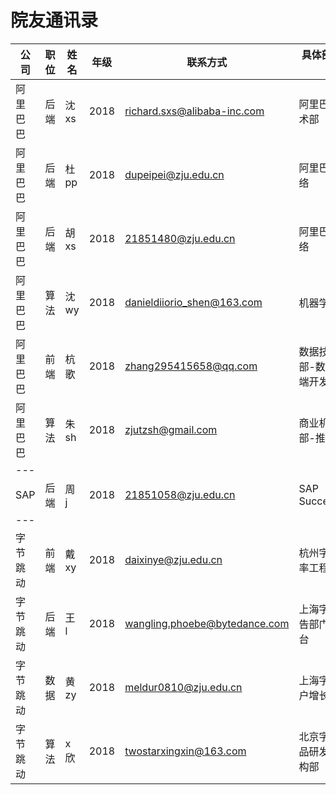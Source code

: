 # 院友通讯录

| 公司     | 职位| 姓名  | 年级 | 联系方式                      | 具体部门及工作内容                | 备注     |
| -------- | ---- | ----- | ---- | ----------------------------- | --------------------------------- | -------- |
| 阿里巴巴 | 后端 | 沈 xs | 2018 | richard.sxs@alibaba-inc.com   | 阿里巴巴淘系技术部                | 可内推   |
| 阿里巴巴 | 后端 | 杜 pp | 2018 | dupeipei@zju.edu.cn           | 阿里巴巴菜鸟网络                  |          |
| 阿里巴巴 | 后端 | 胡 xs | 2018 | 21851480@zju.edu.cn           | 阿里巴巴菜鸟网络                  | 可内推   |
| 阿里巴巴 | 算法 | 沈 wy | 2018 | danieldiiorio_shen@163.com    | 机器学习岗                        |          |
| 阿里巴巴 | 前端 | 杭歌  | 2018 | zhang295415658@qq.com         | 数据技术及产品部-数据中台前端开发 | 可内推   |
| 阿里巴巴 | 算法 | 朱 sh | 2018 | zjutzsh@gmail.com             | 商业机器智能部-推荐算法           | 可内推   |
| ---      |      |       |      |                               |                                   |          |
| SAP      | 后端 | 周 j  | 2018 | 21851058@zju.edu.cn           | SAP SuccessFactors                |          |
| ---      |      |       |      |                               |                                   |          |
| 字节跳动 | 前端 | 戴 xy | 2018 | daixinye@zju.edu.cn           | 杭州字节跳动效率工程              | 可帮内推 |
| 字节跳动 | 后端 | 王 l  | 2018 | wangling.phoebe@bytedance.com | 上海字节跳动广告部门商业化平台    |          |
| 字节跳动 | 数据 | 黄 zy | 2018 | meldur0810@zju.edu.cn         | 上海字节跳动用户增长部门          |          |
| 字节跳动 | 算法 | x 欣  | 2018 | twostarxingxin@163.com        | 北京字节跳动产品研发和工程架构部  |          |
